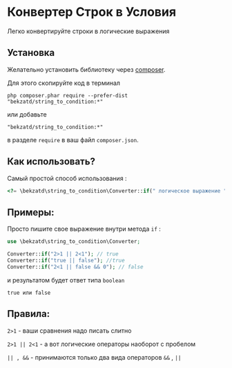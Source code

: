 Конвертер Строк в Условия
=============================
Легко конвертируйте строки в логические выражения 

Установка
------------

Желательно установить библиотеку через [composer](http://getcomposer.org/download/).

Для этого скопируйте код в терминал

```
php composer.phar require --prefer-dist "bekzatd/string_to_condition:*"
```

или добавьте

```
"bekzatd/string_to_condition:*"
```

в разделе `require` в ваш файл `composer.json`.


Как использовать?
-----

Самый простой способ использования  :

```php
<?= \bekzatd\string_to_condition\Converter::if(" логическое выражение "); ?>
```

Примеры:
-----

Просто пишите свое выражение внутри метода `if`  :

```php
use \bekzatd\string_to_condition\Converter;

Converter::if("2>1 || 2<1"); // true
Converter::if("true || false"); //true
Converter::if("2<1 || false && 0"); // false
```

и результатом будет ответ типа `boolean`

```
true или false
```

Правила:
-----

`2>1` - ваши сравнения надо писать слитно

`2>1 || 2<1` - а вот логические операторы наоборот с пробелом

`|| , &&` - принимаются только два вида операторов `&&` , `||` 
